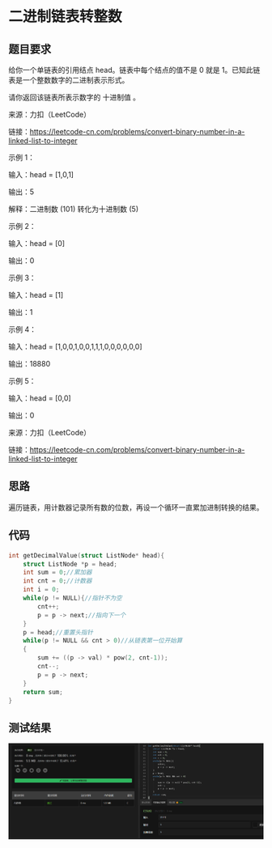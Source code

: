 # 二进制链表转整数
## 题目要求
给你一个单链表的引用结点 head。链表中每个结点的值不是 0 就是 1。已知此链表是一个整数数字的二进制表示形式。

请你返回该链表所表示数字的 十进制值 。

来源：力扣（LeetCode）

链接：https://leetcode-cn.com/problems/convert-binary-number-in-a-linked-list-to-integer

示例 1：

输入：head = [1,0,1]

输出：5

解释：二进制数 (101) 转化为十进制数 (5)

示例 2：

输入：head = [0]

输出：0

示例 3：

输入：head = [1]

输出：1

示例 4：

输入：head = [1,0,0,1,0,0,1,1,1,0,0,0,0,0,0]

输出：18880

示例 5：

输入：head = [0,0]

输出：0

来源：力扣（LeetCode）

链接：https://leetcode-cn.com/problems/convert-binary-number-in-a-linked-list-to-integer
## 思路
遍历链表，用计数器记录所有数的位数，再设一个循环一直累加进制转换的结果。
## 代码
```c
int getDecimalValue(struct ListNode* head){
    struct ListNode *p = head;
    int sum = 0;//累加器
    int cnt = 0;//计数器
    int i = 0;
    while(p != NULL){//指针不为空
        cnt++;
        p = p -> next;//指向下一个
    }
    p = head;//重置头指针
    while(p != NULL && cnt > 0)//从链表第一位开始算
    {
        sum += ((p -> val) * pow(2, cnt-1));
        cnt--;
        p = p -> next;
    }
    return sum;
}
```
## 测试结果
![二进制链表转换整数](https://github.com/xycg529/Summer/blob/master/2.%E9%93%BE%E8%A1%A8/Pictures/%E4%BA%8C%E8%BF%9B%E5%88%B6%E9%93%BE%E8%A1%A8%E8%BD%AC%E6%8D%A2%E6%95%B4%E6%95%B0.PNG)


